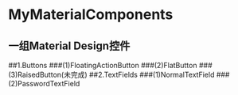 MyMaterialComponents
=======
一组Material Design控件
-------
##1.Buttons
###(1)FloatingActionButton
###(2)FlatButton
###(3)RaisedButton(未完成)
##2.TextFields
###(1)NormalTextField
###(2)PasswordTextField
